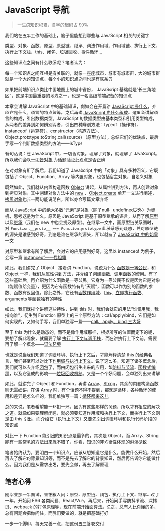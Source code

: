# JavaScript 导航

> 一生的知识积累，自学的起码占 90%

我们站在五年工作的基础上，脑子里能想到哪些与 JavaScript 相关的关键字

类型、对象、函数、原型、原型链、继承、词法作用域、作用域链、执行上下文、执行上下文栈、this、闭包、垃圾回收、事件循环...

这些知识点之间有什么联系呢？笔者认为：

每一个知识点之间互相是有关联的，就像一座座城市，城市有城市群，大的城市群就是一个大的知识点，每个小的知识点之间也是有联系的

如果把前端知识点类比中国地图上的城市省份， JavaScript 基础就是”长三角地区“，这是中国最重要的地方之一，也是一名高级前端必备的知识点

本章会讲解 JavaScript 中的基础知识，例如会在开篇讲 [JavaScript 是什么](./JavaScript是什么.md)，介绍它是什么，语言的特点等等。之后再讲 [JavaScript 由什么组成](./JavaScript由什么组成.md)。这里会讲解语言的构成，引出数据类型。JavaScript 的数据类型由基本类型和引用类型构成，从两者的差异到如何辨别两者，引出四种辨别方法：typeof（操作符）、instanceof（运算符）、constructor（构造方法）、Object.prototype.toString.call(source) （原型方法），总结它们的优缺点，最后手写一个判断数据类型的方法——isType

有句话说：在 JavaScript 中，一切皆对象。理解了对象，就理解了 JavaScript。所以我们会以[一切皆对象](./一切皆对象.md) 为话题验证此观点是否正确

在对对象有所了解后，我们知道了 JavaScript 中的「对象」具有多种涵义，它既包括了 Object、Function、Array 等内置对象，也包括宿主对象，自定义对象

既然如此，我们就从内置构造函数  [Object](./Object.md) 讲起，从属性讲到方法，再从创建对象到拷贝对象。其中创建对象方法中的  [new](./new做了什么.md) 、[Object.create](./Object.create.md) 单开一文进行阐述，[拷贝对象](./拷贝的秘密.md)也非一两句能说明白，所以亦会写篇文章介绍

而从 JavaScript 中的绝大多数“元素”是对象（除了null、undefined之外）为契机，思考这是为什么。原因是 JavaScript 是基于原型继承的语言，从而了解[原型](./原型.md)以及[继承](./继承.md)（我们在 new 中也会提及原型）。在继承一文中，画原型链关系图时，对 `Function.__proto__ === Function.prototype` 此关系感到疑惑，并对原型链的源头是谁感到好奇，到底是谁在继承的源头，所以就有了 [JavaScript 中的始皇](./JavaScript中的始皇.md) 一文

对原型和继承有所了解后，会对它的应用感到好奇，这里以 instanceof 为例子，会写一篇 [instanceof——找祖籍](./instanceof——找祖籍.md)

如此，我们讲完了 Object，接着讲 Function，说说为什么 [函数是一等公民](./Function.md)，和 Object 一样，我们从属性讲到方法，并介绍了创建函数、调用函数的使用。有了这些基础后，再介绍为什么函数是一等公民。它身为一等公民不仅是因为它是对象（能赋值给变量），更因为它有函数特有的”天赋“，函数可以作为别的函数的参数、函数有返回值。除此之外，它还有[函数作用域](./作用域)、[this](this关键字.md)、[立即执行函数](./立即执行函数（IIFE）.md)、arguments 等函数独有的特性

如此，我们就挨个讲解这些特性，讲到 this 时，我们会就它的用法“谁调用我，我指向谁”，衍生到 Function 原型上的三个原型方法：call/apply/bind，它们是如何实现的，又如何手写，我们单独写一篇——[call、apply、bind 三大将](./call、apply、bind三大将.md) 

至于 this 为什么是动态的，而不是像作用域那样，根据所写的位置而定下的呢，要想了解此现象，就需要了解 [执行上下文与调用栈](./执行上下文与调用栈.md)，而在讲执行上下文前，需要再了解一个概念——[词法环境](./词法环境.md)

也就是说当我们知道了词法环境、执行上下文后，才能解释清楚 this 的经典名言，我们甚至可以对比下[作用域与执行上下文](./作用域与执行上下文.md)。说了这么多，知道了诸多概念后，我们就可以去介绍[闭包](./闭包.md)了，而由闭包衍生出来的应用，如[防抖与节流](./防抖与节流.md)、[函数式编程](./函数式编程.md)，以及它造成的影响——[垃圾回收机制](./垃圾回收机制.md)。又是一个个好问题，会单独列出来讲解

如此，就讲完了 Object 和 Function，再讲 [Array](./Array.md)、[String](./String.md)，其余的内置构造函数则无需细讲。在讲 Array 时，有个话题不得不提到，那就是循环，各种循环的使用和差异是怎么样的，我们单独写一篇：[循环都来这儿](./循环都来这儿.md)

总的来说，笔者希望能一环扣一环，因为有这些那样的问题，所以才有相应的解决之道。就像如果要理解闭包，就必须要知道作用域和执行上下文，而执行上下文则是由 this 引出，而介绍它（执行上下文）又要先引出词法环境和执行代码阶段的知识点

对比一下 Function 能引出的知识点是最多的，其次是 Object，而 Array、String 能有一些常见的方法出来就不错了，你看，知识的非均衡性体现的淋漓尽致

笔者始终认为，要明白一个知识点，应该从想知道它是什么，能做什么开始，然后再去了解它的背景知识等，而不是先去了解它的背景知识，然后再告诉你它能做什么。因为我们是从需求出发，要先会做，再去了解原理

## 笔者心得

刚毕业那一年面试，害怕被人问：原型、原型链、闭包、执行上下文、继承...过了一年，开始问 ES6 各类问题、React/Vue，再后来，开始问手写防抖节流、深拷贝、webpack 的打包原理等，现在前端开始面算法。总之，总有人比你懂的多，总有问题会把你问住，而我们要做的，就是把基础打好

一步一个脚印，每天完善一点，把这份五三答卷交付
